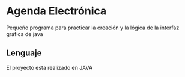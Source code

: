 
# Agenda Electrónica

Pequeño programa para practicar la creación y la lógica de la interfaz gráfica de java




## Lenguaje

El proyecto esta realizado en JAVA

